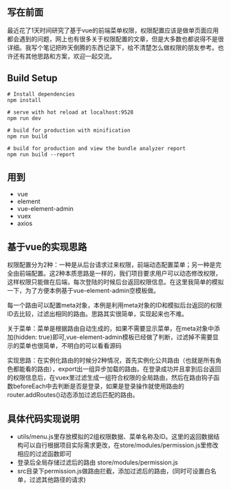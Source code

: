 ## 写在前面  
最近花了1天时间研究了基于vue的前端菜单权限，权限配置应该是做单页面应用都会遇到的问题，网上也有很多关于权限配置的文章，但是大多数也都说得不是很详细。我写个笔记把昨天倒腾的东西记录下，给不清楚怎么做权限的朋友参考。也许还有其他思路和方案，欢迎一起交流。

## Build Setup
```
# Install dependencies
npm install

# serve with hot reload at localhost:9528
npm run dev

# build for production with minification
npm run build

# build for production and view the bundle analyzer report
npm run build --report

```
## 用到
- vue
- element
- vue-element-admin
- vuex
- axios

## 基于vue的实现思路
权限配置分为2种：一种是从后台请求过来权限，前端动态配置菜单；另一种是完全由前端配置。这2种本质思路是一样的，我们项目要求用户可以动态修改权限，这样权限只能做在后端，每次登陆的时候后台返回权限信息。在这里我简单的模拟一下，为了方便本例基于vue-element-admin空模板做。  

每一个路由可以配置meta对象，本例是利用meta对象的ID和模拟后台返回的权限ID去比较，过滤出相同的路由。思路其实很简单，实现起来也不难。 

关于菜单：菜单是根据路由自动生成的，如果不需要显示菜单，在meta对象中添加{hidden: true}即可,vue-element-admin模板已经做了判断，过滤掉不需要显示的菜单也很简单，不明白的可以看看源码

实现思路：在实例化路由的时候分2种情况，首先实例化公共路由（也就是所有角色都能看的路由），export出一组异步加载的路由。在登录成功并且拿到后台返回的权限信息后，在vuex里过滤生成一组符合权限的全局路由，然后在路由钩子函数beforeEach中去判断是否是登录，如果是登录操作就使用路由的router.addRoutes()动态添加过滤后匹配的路由。 

## 具体代码实现说明
- utils/menu.js里存放模拟的2组权限数据、菜单名称及ID。这里的返回数据结构可以自行根据项目实际需求更改，在store/modules/permission.js里修改相应的过滤函数即可
- 登录后全局存储过滤后的路由 store/modules/permission.js
- src目录下permission.js做路由拦截，添加过滤后的路由，(同时可设置白名单，过滤其他路径的请求)




